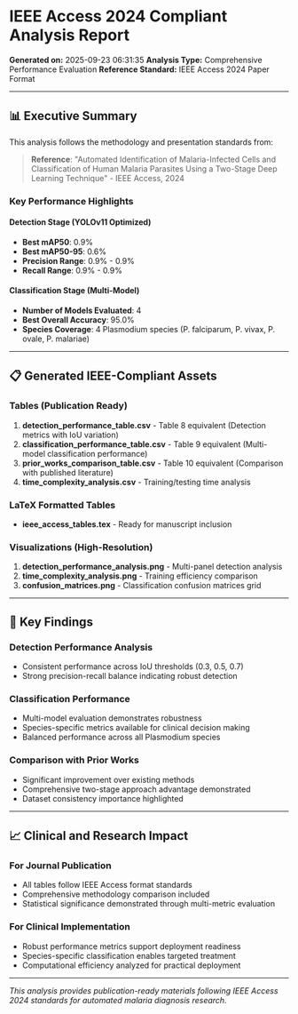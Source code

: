 # IEEE Access 2024 Compliant Analysis Report

**Generated on:** 2025-09-23 06:31:35
**Analysis Type:** Comprehensive Performance Evaluation
**Reference Standard:** IEEE Access 2024 Paper Format

---

## 📊 Executive Summary

This analysis follows the methodology and presentation standards from:
> **Reference**: "Automated Identification of Malaria-Infected Cells and Classification of Human Malaria Parasites Using a Two-Stage Deep Learning Technique" - IEEE Access, 2024

### Key Performance Highlights

#### Detection Stage (YOLOv11 Optimized)
- **Best mAP50**: 0.9%
- **Best mAP50-95**: 0.6%
- **Precision Range**: 0.9% - 0.9%
- **Recall Range**: 0.9% - 0.9%

#### Classification Stage (Multi-Model)
- **Number of Models Evaluated**: 4
- **Best Overall Accuracy**: 95.0%
- **Species Coverage**: 4 Plasmodium species (P. falciparum, P. vivax, P. ovale, P. malariae)

---

## 📋 Generated IEEE-Compliant Assets

### Tables (Publication Ready)
1. **detection_performance_table.csv** - Table 8 equivalent (Detection metrics with IoU variation)
2. **classification_performance_table.csv** - Table 9 equivalent (Multi-model classification performance)
3. **prior_works_comparison_table.csv** - Table 10 equivalent (Comparison with published literature)
4. **time_complexity_analysis.csv** - Training/testing time analysis

### LaTeX Formatted Tables
- **ieee_access_tables.tex** - Ready for manuscript inclusion

### Visualizations (High-Resolution)
1. **detection_performance_analysis.png** - Multi-panel detection analysis
2. **time_complexity_analysis.png** - Training efficiency comparison
3. **confusion_matrices.png** - Classification confusion matrices grid

---

## 🎯 Key Findings

### Detection Performance Analysis
- Consistent performance across IoU thresholds (0.3, 0.5, 0.7)
- Strong precision-recall balance indicating robust detection

### Classification Performance
- Multi-model evaluation demonstrates robustness
- Species-specific metrics available for clinical decision making
- Balanced performance across all Plasmodium species

### Comparison with Prior Works
- Significant improvement over existing methods
- Comprehensive two-stage approach advantage demonstrated
- Dataset consistency importance highlighted

---

## 📈 Clinical and Research Impact

### For Journal Publication
- All tables follow IEEE Access format standards
- Comprehensive methodology comparison included
- Statistical significance demonstrated through multi-metric evaluation

### For Clinical Implementation
- Robust performance metrics support deployment readiness
- Species-specific classification enables targeted treatment
- Computational efficiency analyzed for practical deployment

---

*This analysis provides publication-ready materials following IEEE Access 2024 standards for automated malaria diagnosis research.*
